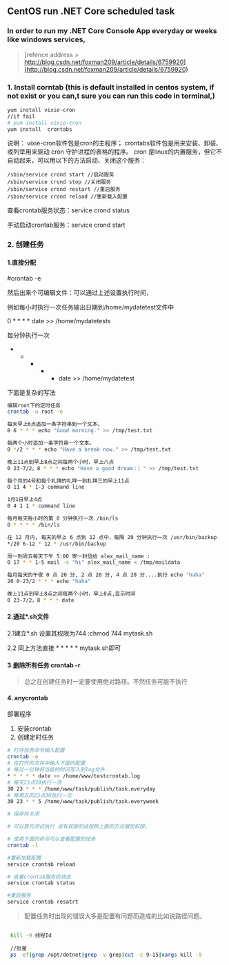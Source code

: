 ## CentOS run .NET Core scheduled task

### In order to run my .NET Core Console App everyday or weeks like windows services,
> [refence address > http://blog.csdn.net/foxman209/article/details/6759920](http://blog.csdn.net/foxman209/article/details/6759920)
### 1. Install corntab (this is default installed in centos system, if not exist or you can,t sure you can run this code in terminal,)

``` bash
yum install vixie-cron
//if fail
# yum install vixie-cron 
yum install  crontabs
```
说明：
vixie-cron软件包是cron的主程序；
crontabs软件包是用来安装、卸装、或列举用来驱动 cron 守护进程的表格的程序。
cron 是linux的内置服务，但它不自动起来，可以用以下的方法启动、关闭这个服务：
``` bush
/sbin/service crond start //启动服务
/sbin/service crond stop //关闭服务
/sbin/service crond restart //重启服务
/sbin/service crond reload //重新载入配置
``` 

查看crontab服务状态：service crond status

手动启动crontab服务：service crond start

### 2. 创建任务

#### 1.直接分配

#crontab -e

然后出来个可编辑文件：可以通过上述设置执行时间，

例如每小时执行一次任务输出日期到/home/mydatetest文件中

0 * * * *  date >> /home/mydatetests

每分钟执行一次

* * * * *  date >> /home/mydatetest

下面是复杂的写法

``` bash
编辑root下的定时任务
crontab -u root -e

每天早上6点追加一条字符串到一个文本。
0 6 * * * echo "Good morning." >> /tmp/test.txt

每两个小时追加一条字符串一个文本。
0 */2 * * * echo "Have a break now." >> /tmp/test.txt

晚上11点到早上8点之间每两个小时，早上八点
0 23-7/2，8 * * * echo "Have a good dream：）" >> /tmp/test.txt

每个月的4号和每个礼拜的礼拜一到礼拜三的早上11点
0 11 4 * 1-3 command line

1月1日早上4点
0 4 1 1 * command line

每月每天每小时的第 0 分钟执行一次 /bin/ls
0 * * * * /bin/ls

在 12 月内, 每天的早上 6 点到 12 点中，每隔 20 分钟执行一次 /usr/bin/backup
*/20 6-12 * 12 * /usr/bin/backup

周一到周五每天下午 5:00 寄一封信给 alex_mail_name :
0 17 * * 1-5 mail -s "hi" alex_mail_name < /tmp/maildata

每月每天的午夜 0 点 20 分, 2 点 20 分, 4 点 20 分....执行 echo "haha"
20 0-23/2 * * * echo "haha"

晚上11点到早上8点之间每两个小时，早上8点,显示时间
0 23-7/2，8 * * * date
```

#### 2.通过*.sh文件

2.1建立*.sh  设置其权限为744 :chmod 744 mytask.sh

2.2 同上方法直接 * * * * * mytask.sh即可


#### 3.删除所有任务 crontab -r

> 总之在创建任务时一定要使用绝对路径。不然任务可能不执行

#### 4. anycrontab



部署程序
1. 安装crontab
2. 创建定时任务
``` bash
# 打开任务命令输入配置
crontab -e
# 在打开的文件中输入下面的配置
# 每过一分钟将当前的时间写入到log文件
* * * * * date >> /home/www/testcrontab.log
# 每天23点30执行一次
30 23 * * * /home/www/task/publish/task.everyday 
# 每周五的23点30执行一次
30 23 * * 5 /home/www/task/publish/task.everyweek

# 保存并关闭

# 可以首先测试执行 没有权限的话按照上面的方法增加权限。

# 使用下面的命令可以查看配置的任务
crontab -l 

#重新加载配置
service crontab reload

# 查看crontab服务的状态
service crontab status

#重启服务
service crontab resatrt

```
> 配置任务时出现的错误大多是配置有问题而造成的比如说路径问题。


``` bash
 
 kill -9 线程Id
 
 //批量
 ps -ef|grep /opt/dotnet|grep -v grep|cut -c 9-15|xargs kill -9 
 

```

